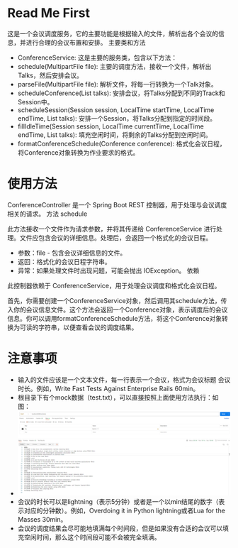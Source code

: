 # Read Me First

这是一个会议调度服务，它的主要功能是根据输入的文件，解析出各个会议的信息，并进行合理的会议布置和安排。
主要类和方法

- ConferenceService: 这是主要的服务类，包含以下方法：
- schedule(MultipartFile file): 主要的调度方法，接收一个文件，解析出Talks，然后安排会议。
- parseFile(MultipartFile file): 解析文件，将每一行转换为一个Talk对象。
- scheduleConference(List<Talk> talks): 安排会议，将Talks分配到不同的Track和Session中。
- scheduleSession(Session session, LocalTime startTime, LocalTime endTime, List<Talk> talks):
  安排一个Session，将Talks分配到指定的时间段。
- fillIdleTime(Session session, LocalTime currentTime, LocalTime endTime, List<Talk> talks): 填充空闲时间，将剩余的Talks分配到空闲时间。
- formatConferenceSchedule(Conference conference): 格式化会议日程，将Conference对象转换为作业要求的格式。

# 使用方法

ConferenceController 是一个 Spring Boot REST 控制器，用于处理与会议调度相关的请求。
方法
schedule

此方法接收一个文件作为请求参数，并将其传递给 ConferenceService 进行处理。文件应包含会议的详细信息。处理后，会返回一个格式化的会议日程。

- 参数：file - 包含会议详细信息的文件。
- 返回：格式化的会议日程字符串。
- 异常：如果处理文件时出现问题，可能会抛出 IOException。
  依赖

此控制器依赖于 ConferenceService，用于处理会议调度和格式化会议日程。

首先，你需要创建一个ConferenceService对象，然后调用其schedule方法，传入你的会议信息文件。这个方法会返回一个Conference对象，表示调度后的会议信息。你可以调用formatConferenceSchedule方法，将这个Conference对象转换为可读的字符串，以便查看会议的调度结果。

# 注意事项

- 输入的文件应该是一个文本文件，每一行表示一个会议，格式为会议标题 会议时长。例如，Write Fast Tests Against Enterprise Rails
  60min。
- 根目录下有个mock数据（test.txt），可以直接按照上面使用方法执行：如图：
- ![img.png](img.png)
- 会议的时长可以是lightning（表示5分钟）或者是一个以min结尾的数字（表示对应的分钟数）。例如，Overdoing it in Python
  lightning或者Lua for the Masses 30min。
- 会议的调度结果会尽可能地填满每个时间段，但是如果没有合适的会议可以填充空闲时间，那么这个时间段可能不会被完全填满。

